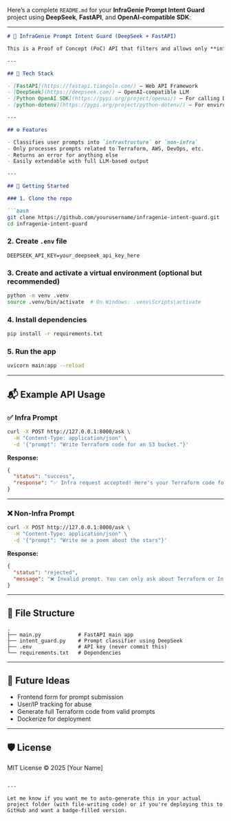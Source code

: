 Here’s a complete `README.md` for your **InfraGenie Prompt Intent Guard** project using **DeepSeek**, **FastAPI**, and **OpenAI-compatible SDK**:

---

````markdown
# 🔐 InfraGenie Prompt Intent Guard (DeepSeek + FastAPI)

This is a Proof of Concept (PoC) API that filters and allows only **infrastructure-related** prompts (like Terraform or AWS provisioning) to proceed. If a user submits a general or unrelated query (e.g., a poem, joke, or bird fact), the app rejects it gracefully.

---

## 🧠 Tech Stack

- [FastAPI](https://fastapi.tiangolo.com/) – Web API Framework
- [DeepSeek](https://deepseek.com/) – OpenAI-compatible LLM
- [Python OpenAI SDK](https://pypi.org/project/openai/) – For calling DeepSeek
- [python-dotenv](https://pypi.org/project/python-dotenv/) – For environment variables

---

## ⚙️ Features

- Classifies user prompts into `infrastructure` or `non-infra`
- Only processes prompts related to Terraform, AWS, DevOps, etc.
- Returns an error for anything else
- Easily extendable with full LLM-based output

---

## 🚀 Getting Started

### 1. Clone the repo

```bash
git clone https://github.com/yourusername/infragenie-intent-guard.git
cd infragenie-intent-guard
````

### 2. Create `.env` file

```env
DEEPSEEK_API_KEY=your_deepseek_api_key_here
```

### 3. Create and activate a virtual environment (optional but recommended)

```bash
python -m venv .venv
source .venv/bin/activate  # On Windows: .venv\Scripts\activate
```

### 4. Install dependencies

```bash
pip install -r requirements.txt
```

### 5. Run the app

```bash
uvicorn main:app --reload
```

---

## 📬 Example API Usage

### ✅ Infra Prompt

```bash
curl -X POST http://127.0.0.1:8000/ask \
  -H "Content-Type: application/json" \
  -d '{"prompt": "Write Terraform code for an S3 bucket."}'
```

**Response:**

```json
{
  "status": "success",
  "response": "✅ Infra request accepted! Here's your Terraform code for an AWS EC2 instance..."
}
```

---

### ❌ Non-Infra Prompt

```bash
curl -X POST http://127.0.0.1:8000/ask \
  -H "Content-Type: application/json" \
  -d '{"prompt": "Write me a poem about the stars"}'
```

**Response:**

```json
{
  "status": "rejected",
  "message": "❌ Invalid prompt. You can only ask about Terraform or Infrastructure-related topics."
}
```

---

## 📄 File Structure

```
.
├── main.py            # FastAPI main app
├── intent_guard.py    # Prompt classifier using DeepSeek
├── .env               # API key (never commit this)
└── requirements.txt   # Dependencies
```

---

## 🧪 Future Ideas

* Frontend form for prompt submission
* User/IP tracking for abuse
* Generate full Terraform code from valid prompts
* Dockerize for deployment

---

## 🛡️ License

MIT License © 2025 \[Your Name]

```

---

Let me know if you want me to auto-generate this in your actual project folder (with file-writing code) or if you're deploying this to GitHub and want a badge-filled version.
```
